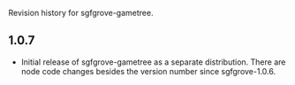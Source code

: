 Revision history for sgfgrove-gametree.

## 1.0.7

- Initial release of sgfgrove-gametree as a separate distribution.
  There are node code changes besides the version number since sgfgrove-1.0.6.

